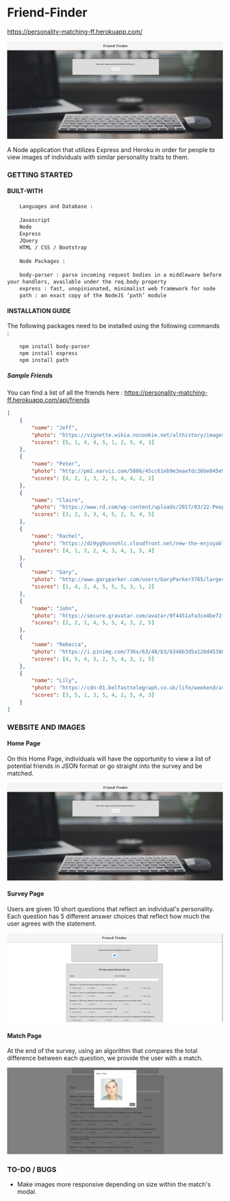 # Friend-Finder

https://personality-matching-ff.herokuapp.com/

![Home Page](./images/home.png)

A Node application that utilizes Express and Heroku in order for people to view images of individuals with similar personality traits to them.

### GETTING STARTED

#### BUILT-WITH

```
    Languages and Database :
    
    Javascript
    Node
    Express
    JQuery
    HTML / CSS / Bootstrap
    
    Node Packages :
    
    body-parser : parse incoming request bodies in a middleware before your handlers, available under the req.body property
    express : fast, unopinionated, minimalist web framework for node
    path : an exact copy of the NodeJS ’path’ module
```

#### INSTALLATION GUIDE

The following packages need to be installed using the following commands :

```
    npm install body-parser
    npm install express
    npm install path
```

##### Sample Friends

You can find a list of all the friends here :
https://personality-matching-ff.herokuapp.com/api/friends

```json
[
    {
        "name": "Jeff",
        "photo": "https://vignette.wikia.nocookie.net/althistory/images/7/74/Recent-portraits-random-people-in-random-places_11.jpg/revision/latest?cb=20141209232111",
        "scores": [5, 1, 4, 4, 5, 1, 2, 5, 4, 1]
    },
    {
        "name": "Peter",
        "photo": "http://pm1.narvii.com/5866/45cc61eb9e3eaefdc26be045e9f9fbfdf916f45b_00.jpg",
        "scores": [4, 2, 1, 3, 2, 5, 4, 4, 2, 2]
    },
    {
        "name": "Claire",
        "photo": "https://www.rd.com/wp-content/uploads/2017/03/22-People-Share-the-Random-Act-of-Kindness-That-Changed-Their-Life-Polly-380x254.jpg",
        "scores": [3, 2, 3, 3, 4, 5, 2, 3, 4, 5]
    },
    {
        "name": "Rachel",
        "photo": "https://dz9yg0snnohlc.cloudfront.net/new-the-enjoyable-art-of-learning-to-talk-to-random-people-2.png",
        "scores": [4, 1, 3, 2, 4, 3, 4, 1, 5, 4]
    },
    {
        "name": "Gary",
        "photo": "http://www.garyparker.com/users/GaryParker3765/largerThumbs/GaryParker37651642786T.jpg",
        "scores": [1, 4, 2, 4, 5, 5, 5, 3, 1, 2]
    },
    {
        "name": "John",
        "photo": "https://secure.gravatar.com/avatar/9f4451afa3ce4be72f4ec8227bd8d320?s=400&d=mm&r=g",
        "scores": [2, 2, 1, 4, 5, 5, 4, 3, 2, 5]
    },
    {
        "name": "Rebecca",
        "photo": "https://i.pinimg.com/736x/63/48/b3/6348b3d5a126d45380367bbd12948fc4--tops-people.jpg",
        "scores": [4, 5, 4, 3, 2, 5, 4, 3, 1, 5]
    },
    {
        "name": "Lily",
        "photo": "https://cdn-01.belfasttelegraph.co.uk/life/weekend/article35579384.ece/85e51/AUTOCROP/w620h342/2017-04-01_lif_29877253_I2.JPG",
        "scores": [3, 5, 1, 3, 5, 4, 2, 5, 4, 3]
    }
]
```

### WEBSITE AND IMAGES

#### Home Page

On this Home Page, individuals will have the opportunity to view a list of potential friends in JSON format or go straight into the survey and be matched.

![Home Page](./images/home.png)

#### Survey Page

Users are given 10 short questions that reflect an individual's personality. Each question has 5 different answer choices that reflect how much the user agrees with the statement.

![Survey Page](./images/survey.png)

#### Match Page

At the end of the survey, using an algorithm that compares the total difference between each question, we provide the user with a match.

![Match Page](./images/match.png)

### TO-DO / BUGS
- Make images more responsive depending on size within the match's modal.
